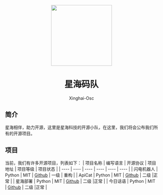 <div align="center">
<img src="https://avatars.githubusercontent.com/u/164056178" width="200px"></img>
</a>
<h1>星海码队</h1>
<p>Xinghai-Osc</p>
</div>

## 简介
星海相伴，助力开源，这里是星海科技的开源小队，在这里，我们将会公布我们所有的开源项目。

## 项目
当前，我们有许多开源项目，列表如下：
|  项目名称   | 编写语言  | 开源协议  | 项目地址  | 项目等级  | 项目状态  |
|  ----  | ----  | ----  | ----  | ----  | ----  |
| 闪电机器人  | Python | MIT | [Github](https://github.com/LightningRobot) | 一级 | 重构 |
| ApiCat  | Python | MIT | [Github](https://github.com/xinghai-osc/apicat) | 二级 |正常 |
| 星海部署  | Python | MIT | [Github](https://github.com/xinghai-osc/xinghai-deploy) | 二级 |正常 |
| 今日话语  | Python | MIT | [Github](https://github.com/xinghai-osc/todaydiscourse/) | 二级 |正常 |
